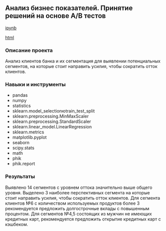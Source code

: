 ##  Анализ бизнес показателей. Принятие решений на основе А/В тестов

[ipynb](https://github.com/Roman-K11/Portfolio/blob/d4620f0a4746736708d6107508eca5ddf2a425dc/AB-test/AB-test.ipynb)

[html](https://rawcdn.githack.com/Roman-K11/Portfolio/595c6a9363bf65ba8668e8d491e9db7c9c46e7dc/Segmentation/Segmentation.html)

### Описание проекта
Анализ клиентов банка и их сегментация для выявлении потенциальных сегментов, на которые стоит направить усилия, чтобы сократить отток клиентов.

### Навыки и инструменты
- pandas
- numpy
- statistics
- sklearn.model_selectionюtrain_test_split
- sklearn.preprocessing.MinMaxScaler
- sklearn.preprocessing.StandardScaler
- sklearn.linear_model.LinearRegression
- sklearn.metrics
- matplotlib.pyplot
- seaborn
- scipy.stats
- math
- phik
- phik.report

### Результаты
Выявлено 14 сегментов с уровнем оттока значительно выше общего уровня. Выделено 3 наиболее перспективных сегмента на которые стоит направить усилия, чтобы сократить отток клиентов. Для сегмента клиентов №6 с количеством используемых продуктов более 3 рекомендуется предложить долгострочные вклады с повышенным процентом. Для сегментов №4,5 состоящих из мужчин не имеющих кредитных карт, рекомендуется предложить открытие кредитных карт с кэшбеком.
